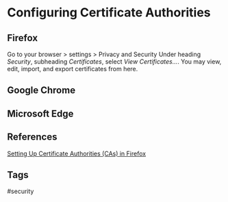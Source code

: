 # Configuring Certificate Authorities

## Firefox
Go to your browser > settings > Privacy and Security
Under heading *Security*, subheading *Certificates*, select *View Certificates...*. You may view, edit, import, and export certificates from here.  

## Google Chrome

## Microsoft Edge

## References
[Setting Up Certificate Authorities (CAs) in Firefox](https://support.mozilla.org/en-US/kb/setting-certificate-authorities-firefox)  

## Tags
#security
